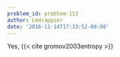 ```yaml
---
problem_id: problem-113
author: Ledrappier
date: '2016-11-14T17:33:52-08:00'
---
```

Yes, {{< cite gromov2003entropy >}}

